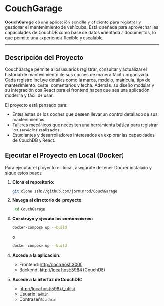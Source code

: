 # CouchGarage

**CouchGarage** es una aplicación sencilla y eficiente para registrar y gestionar el mantenimiento de vehículos. Está diseñada para aprovechar las capacidades de CouchDB como base de datos orientada a documentos, lo que permite una experiencia flexible y escalable.

---

## **Descripción del Proyecto**

CouchGarage permite a los usuarios registrar, consultar y actualizar el historial de mantenimiento de sus coches de manera fácil y organizada. Cada registro incluye detalles como la marca, modelo, matrícula, tipo de mantenimiento, coste, comentarios y fecha. Además, su diseño modular y su integración con React para el frontend hacen que sea una aplicación moderna y fácil de usar.

El proyecto está pensado para:
- Entusiastas de los coches que deseen llevar un control detallado de sus mantenimientos.
- Talleres mecánicos que necesiten una herramienta básica para registrar los servicios realizados.
- Estudiantes y desarrolladores interesados en explorar las capacidades de CouchDB y React.

## **Ejecutar el Proyecto en Local (Docker)**
Para ejecutar el proyecto en local, asegúrate de tener Docker instalado y sigue estos pasos:

1. **Clona el repositorio:**
   ```bash
   git clone ssh://github.com/jormunrod/CouchGarage
   ```

2. **Navega al directorio del proyecto:**
   ```bash
    cd CouchGarage
    ```

3. **Construye y ejecuta los contenedores:**
    ```bash
    docker-compose up --build
    ```
    o
    ```bash
    docker compose up --build
    ```

4. **Accede a la aplicación:**
    - Frontend: [http://localhost:3000](http://localhost:3000)
    - Backend: [http://localhost:5984](http://localhost:5984) (CouchDB)

5. **Accede a la interfaz de CouchDB:**
    - [http://localhost:5984/_utils/](http://localhost:5984/_utils/)
    - Usuario: `admin`
    - Contraseña: `admin`